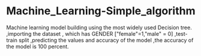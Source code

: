 # Machine_Learning-Simple_algorithm
Machine learning model building using the most widely used Decision tree.
,importing the dataset , which has GENDER ["female"=1,"male" = 0]
,test-train split 
,predicting the values and accuracy of the model
,the accuracy of the model is 100 percent.
